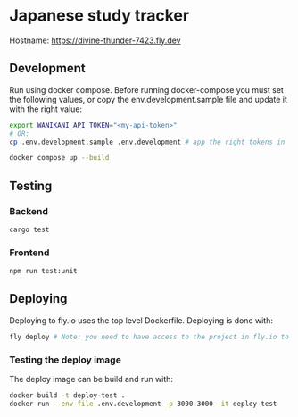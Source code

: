 # Japanese study tracker

Hostname: https://divine-thunder-7423.fly.dev

## Development

Run using docker compose. Before running docker-compose you must set the following values, or copy the env.development.sample file and update it with the right value:
```bash
export WANIKANI_API_TOKEN="<my-api-token>"
# OR:
cp .env.development.sample .env.development # app the right tokens in
```

```bash
docker compose up --build
```

## Testing
### Backend
```bash
cargo test
```

### Frontend
```bash
npm run test:unit
```

## Deploying

Deploying to fly.io uses the top level Dockerfile. Deploying is done with:
```bash
fly deploy # Note: you need to have access to the project in fly.io to deploy
```

### Testing the deploy image
The deploy image can be build and run with:
```bash
docker build -t deploy-test .
docker run --env-file .env.development -p 3000:3000 -it deploy-test
```